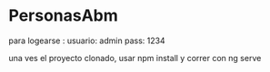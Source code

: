 # PersonasAbm

para logearse :
usuario: admin
pass: 1234

una ves el proyecto clonado, usar npm install y
correr con ng serve

